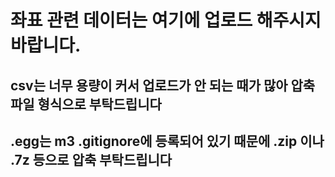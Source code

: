 # 좌표 관련 데이터는 여기에 업로드 해주시지 바랍니다.
## csv는 너무 용량이 커서 업로드가 안 되는 때가 많아 압축 파일 형식으로 부탁드립니다
## .egg는 m3 .gitignore에 등록되어 있기 때문에 .zip 이나 .7z 등으로 압축 부탁드립니다
